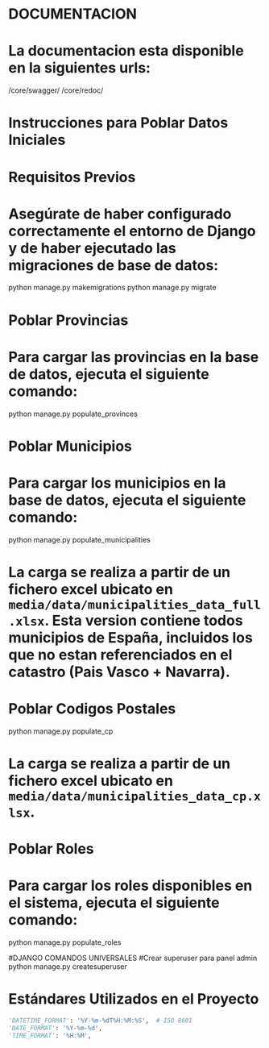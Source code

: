 # DOCUMENTACION
# La documentacion esta disponible en la siguientes urls:
/core/swagger/
/core/redoc/

# Instrucciones para Poblar Datos Iniciales

# Requisitos Previos
# Asegúrate de haber configurado correctamente el entorno de Django y de haber ejecutado las migraciones de base de datos:
python manage.py makemigrations
python manage.py migrate

# Poblar Provincias
# Para cargar las provincias en la base de datos, ejecuta el siguiente comando:
python manage.py populate_provinces

# Poblar Municipios
# Para cargar los municipios en la base de datos, ejecuta el siguiente comando:

python manage.py populate_municipalities
# La carga se realiza a partir de un fichero excel ubicato en `media/data/municipalities_data_full.xlsx`. Esta version contiene todos municipios de España, incluidos los que no estan referenciados en el catastro (Pais Vasco + Navarra). 

# Poblar Codigos Postales
python manage.py populate_cp
# La carga se realiza a partir de un fichero excel ubicato en `media/data/municipalities_data_cp.xlsx`.

# Poblar Roles
# Para cargar los roles disponibles en el sistema, ejecuta el siguiente comando:
python manage.py populate_roles

#DJANGO COMANDOS UNIVERSALES
#Crear superuser para panel admin
python manage.py createsuperuser

# Estándares Utilizados en el Proyecto

```python
'DATETIME_FORMAT': '%Y-%m-%dT%H:%M:%S',  # ISO 8601
'DATE_FORMAT': '%Y-%m-%d',
'TIME_FORMAT': '%H:%M',
```


